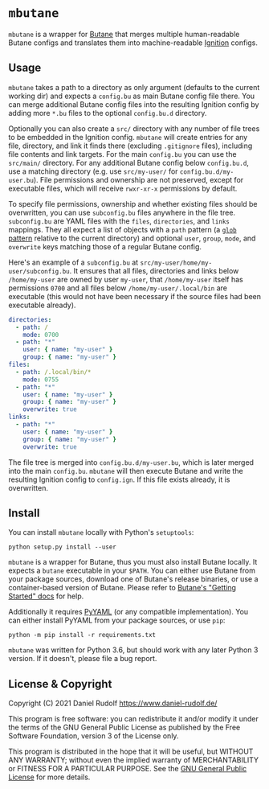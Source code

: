 `mbutane`
=========

`mbutane` is a wrapper for [Butane][] that merges multiple human-readable Butane configs and translates them into machine-readable [Ignition][] configs.

Usage
-----

`mbutane` takes a path to a directory as only argument (defaults to the current working dir) and expects a `config.bu` as main Butane config file there. You can merge additional Butane config files into the resulting Ignition config by adding more `*.bu` files to the optional `config.bu.d` directory.

Optionally you can also create a `src/` directory with any number of file trees to be embedded in the Ignition config. `mbutane` will create entries for any file, directory, and link it finds there (excluding `.gitignore` files), including file contents and link targets. For the main `config.bu` you can use the `src/main/` directory. For any additional Butane config below `config.bu.d`, use a matching directory (e.g. use `src/my-user/` for `config.bu.d/my-user.bu`). File permissions and ownership are not preserved, except for executable files, which will receive `rwxr-xr-x` permissions by default.

To specify file permissions, ownership and whether existing files should be overwritten, you can use `subconfig.bu` files anywhere in the file tree. `subconfig.bu` are YAML files with the `files`, `directories`, and `links` mappings. They all expect a list of objects with a `path` pattern (a [`glob` pattern](https://en.wikipedia.org/wiki/Glob_(programming)) relative to the current directory) and optional `user`, `group`, `mode`, and `overwrite` keys matching those of a regular Butane config.

Here's an example of a `subconfig.bu` at `src/my-user/home/my-user/subconfig.bu`. It ensures that all files, directories and links below `/home/my-user` are owned by user `my-user`, that `/home/my-user` itself has permissions `0700` and all files below `/home/my-user/.local/bin` are executable (this would not have been necessary if the source files had been executable already).

```yaml
directories:
  - path: /
    mode: 0700
  - path: "*"
    user: { name: "my-user" }
    group: { name: "my-user" }
files:
  - path: /.local/bin/*
    mode: 0755
  - path: "*"
    user: { name: "my-user" }
    group: { name: "my-user" }
    overwrite: true
links:
  - path: "*"
    user: { name: "my-user" }
    group: { name: "my-user" }
    overwrite: true
```

The file tree is merged into `config.bu.d/my-user.bu`, which is later merged into the main `config.bu`. `mbutane` will then execute Butane and write the resulting Ignition config to `config.ign`. If this file exists already, it is overwritten.

Install
-------

You can install `mbutane` locally with Python's `setuptools`:

```shell
python setup.py install --user
```

`mbutane` is a wrapper for Butane, thus you must also install Butane locally. It expects a `butane` executable in your `$PATH`. You can either use Butane from your package sources, download one of Butane's release binaries, or use a container-based version of Butane. Please refer to [Butane's "Getting Started" docs](https://coreos.github.io/butane/getting-started/#getting-butane) for help.

Additionally it requires [PyYAML](https://pyyaml.org/) (or any compatible implementation). You can either install PyYAML from your package sources, or use `pip`:

```shell
python -m pip install -r requirements.txt
```

`mbutane` was written for Python 3.6, but should work with any later Python 3 version. If it doesn't, please file a bug report.

License & Copyright
-------------------

Copyright (C) 2021  Daniel Rudolf <https://www.daniel-rudolf.de/>

This program is free software: you can redistribute it and/or modify it under the terms of the GNU General Public License as published by the Free Software Foundation, version 3 of the License only.

This program is distributed in the hope that it will be useful, but WITHOUT ANY WARRANTY; without even the implied warranty of MERCHANTABILITY or FITNESS FOR A PARTICULAR PURPOSE.  See the [GNU General Public License](LICENSE) for more details.

[Butane]: https://coreos.github.io/butane/
[Ignition]: https://coreos.github.io/ignition/
